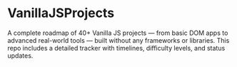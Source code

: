 # VanillaJSProjects
A complete roadmap of 40+ Vanilla JS projects — from basic DOM apps to advanced real-world tools — built without any frameworks or libraries. This repo includes a detailed tracker with timelines, difficulty levels, and status updates.
